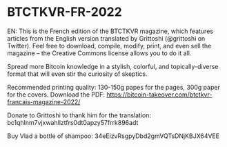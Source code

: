 # BTCTKVR-FR-2022
EN: This is the French edition of the BTCTKVR magazine, which features articles from the English version translated by Grittoshi (@grittoshi on Twitter). Feel free to download, compile, modify, print, and even sell the magazine – the Creative Commons license allows you to do it all. 

Spread more Bitcoin knowledge in a stylish, colorful, and topically-diverse format that will even stir the curiosity of skeptics. 

Recommended printing quality: 130-150g papes for the pages, 300g paper for the covers.
Download the PDF: https://bitcoin-takeover.com/btctkvr-francais-magazine-2022/

Donate to Grittoshi to thank him for the translation: bc1qhlnm7vjxwahllztfrs0dt0apzy57frrk896adt


Buy Vlad a bottle of shampoo: 34eEizvRsgpyDbd2gmVQTsDNjKBJX64VEE
